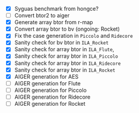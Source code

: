 - [X] Syguas benchmark from hongce?
- [ ] Convert btor2 to aiger
- [X] Generate array btor from r-map
- [X] Convert array btor to bv (ongoing: Rocket)
- [X] Fix the case generation in `Piccolo` and `Ridecore`
- [X] Sanity check for bv btor in `ILA_Rocket`
- [X] Sanity check for array btor in `ILA_Flute`,
- [X] Sanity check for array btor in `ILA_Piccolo`
- [X] Sanity check for array btor in `ILA_Ridecore`
- [X] Sanity check for array btor in `ILA_Rocket`
- [X] AIGER generation for AES
- [ ] AIGER generation for Flute
- [ ] AIGER generation for Piccolo
- [ ] AIGER generation for Ridecore
- [ ] AIGER generation for Rocket
